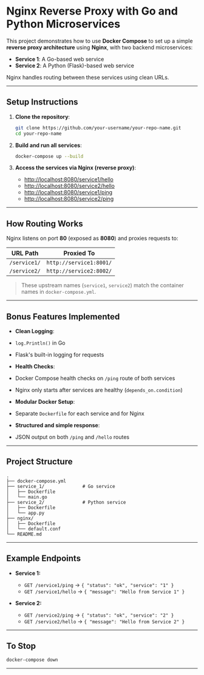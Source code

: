 #  Nginx Reverse Proxy with Go and Python Microservices

This project demonstrates how to use **Docker Compose** to set up a simple **reverse proxy architecture** using **Nginx**, with two backend microservices:

*  **Service 1**: A Go-based web service
*  **Service 2**: A Python (Flask)-based web service

Nginx handles routing between these services using clean URLs.

---

##  Setup Instructions

1. **Clone the repository**:

   ```bash
   git clone https://github.com/your-username/your-repo-name.git
   cd your-repo-name
   ```

2. **Build and run all services**:

   ```bash
   docker-compose up --build
   ```

3. **Access the services via Nginx (reverse proxy)**:

   * [http://localhost:8080/service1/hello](http://localhost:8080/service1/hello)
   * [http://localhost:8080/service2/hello](http://localhost:8080/service2/hello)
   * [http://localhost:8080/service1/ping](http://localhost:8080/service1/ping)
   * [http://localhost:8080/service2/ping](http://localhost:8080/service2/ping)

---

##  How Routing Works

Nginx listens on port **80** (exposed as **8080**) and proxies requests to:

| URL Path     | Proxied To              |
| ------------ | ----------------------  |
| `/service1/` | `http://service1:8001/` |
| `/service2/` | `http://service2:8002/` |

> These upstream names (`service1`, `service2`) match the container names in `docker-compose.yml`.

---

##  Bonus Features Implemented

*  **Clean Logging**:

  * `log.Println()` in Go
  * Flask's built-in logging for requests
*  **Health Checks**:

  * Docker Compose health checks on `/ping` route of both services
  * Nginx only starts after services are healthy (`depends_on.condition`)
*  **Modular Docker Setup**:

  * Separate `Dockerfile` for each service and for Nginx
*  **Structured and simple response**:

  * JSON output on both `/ping` and `/hello` routes

---

##  Project Structure

```
.
├── docker-compose.yml
├── service_1/              # Go service
│   ├── Dockerfile
│   └── main.go
├── service_2/              # Python service
│   ├── Dockerfile
│   └── app.py
├── nginx/
│   ├── Dockerfile
│   └── default.conf
└── README.md
```

---

##  Example Endpoints

* **Service 1:**

  * `GET /service1/ping` → `{ "status": "ok", "service": "1" }`
  * `GET /service1/hello` → `{ "message": "Hello from Service 1" }`
* **Service 2:**

  * `GET /service2/ping` → `{ "status": "ok", "service": "2" }`
  * `GET /service2/hello` → `{ "message": "Hello from Service 2" }`

---

##  To Stop

```bash
docker-compose down
```

---


